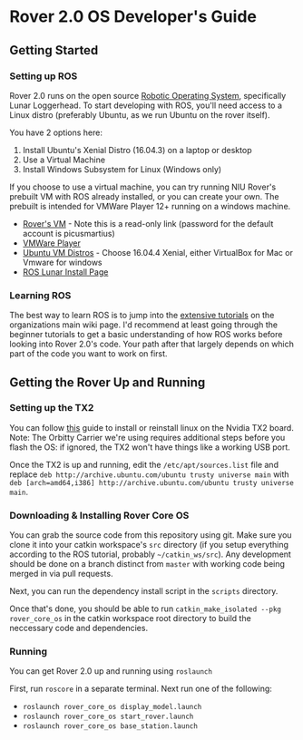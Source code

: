 # Rover 2.0 OS Developer's Guide
## Getting Started
### Setting up ROS
Rover 2.0 runs on the open source [Robotic Operating System](https://www.ros.org), specifically Lunar Loggerhead. To start developing with ROS, you'll need access to a Linux distro (preferably Ubuntu, as we run Ubuntu on the rover itself).

You have 2 options here:
1. Install Ubuntu's Xenial Distro (16.04.3) on a laptop or desktop
2. Use a Virtual Machine
3. Install Windows Subsystem for Linux (Windows only)

If you choose to use a virtual machine, you can try running NIU Rover's prebuilt VM with ROS already installed, or you can create your own. The prebuilt is intended for VMWare Player 12+ running on a windows machine.

* [Rover's VM](https://www.dropbox.com/sh/jpjyvxjzwur0kr5/AACAhvjKlyJO1A8gTY04oAKDa?dl=0) - Note this is a read-only link (password for the default account is picusmartius)
* [VMWare Player](https://my.vmware.com/en/web/vmware/free#desktop_end_user_computing/vmware_workstation_player/14_0)
* [Ubuntu VM Distros](https://www.osboxes.org/ubuntu/) - Choose 16.04.4 Xenial, either VirtualBox for Mac or Vmware for windows
* [ROS Lunar Install Page](http://wiki.ros.org/lunar/Installation)

### Learning ROS
The best way to learn ROS is to jump into the [extensive tutorials](http://wiki.ros.org/ROS/Tutorials) on the organizations main wiki page. I'd recommend at least going through the beginner tutorials to get a basic understanding of how ROS works before looking into Rover 2.0's code. Your path after that largely depends on which part of the code you want to work on first.

## Getting the Rover Up and Running

### Setting up the TX2
You can follow [this](https://github.com/NVIDIA-Jetson/jetson-trashformers/wiki/Jetson%E2%84%A2-Flashing-and-Setup-Guide-for-a-Connect-Tech-Carrier-Board) guide to install or reinstall linux on the Nvidia TX2 board. Note: The Orbitty Carrier we're using requires additional steps before you flash the OS: if ignored, the TX2 won't have things like a working USB port.

Once the TX2 is up and running, edit the `/etc/apt/sources.list` file and replace `deb http://archive.ubuntu.com/ubuntu trusty universe main` with `deb [arch=amd64,i386] http://archive.ubuntu.com/ubuntu trusty universe main`.

### Downloading & Installing Rover Core OS

You can grab the source code from this repository using git. Make sure you clone it into your catkin workspace's `src` directory (if you setup everything according to the ROS tutorial, probably `~/catkin_ws/src`). Any development should be done on a branch distinct from `master` with working code being merged in via pull requests. 

Next, you can run the dependency install script in the `scripts` directory.

Once that's done, you should be able to run `catkin_make_isolated --pkg rover_core_os` in the catkin workspace root directory to build the neccessary code and dependencies.

### Running
You can get Rover 2.0 up and running using `roslaunch`

First, run `roscore` in a separate terminal. Next run one of the following:
* `roslaunch rover_core_os display_model.launch`
* `roslaunch rover_core_os start_rover.launch`
* `roslaunch rover_core_os base_station.launch`
